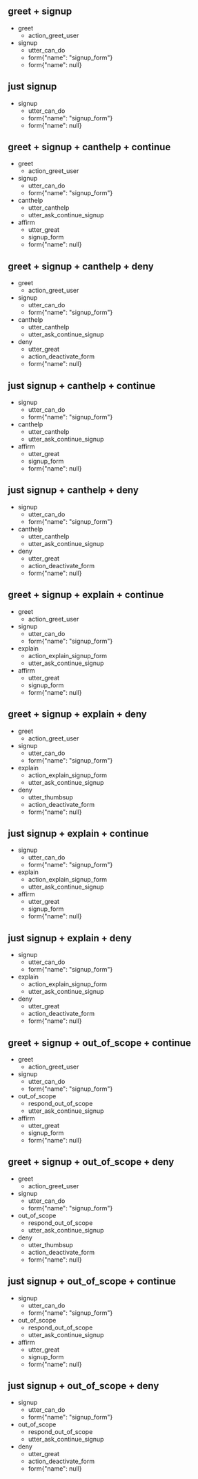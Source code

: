 ## greet + signup
* greet
  - action_greet_user
* signup
  - utter_can_do
  - form{"name": "signup_form"}
  - form{"name": null}

## just signup
* signup
  - utter_can_do
  - form{"name": "signup_form"}
  - form{"name": null}

## greet + signup + canthelp + continue
  * greet
    - action_greet_user
  * signup
    - utter_can_do
    - form{"name": "signup_form"}
  * canthelp
    - utter_canthelp
    - utter_ask_continue_signup
  * affirm
    - utter_great
    - signup_form
    - form{"name": null}

## greet + signup + canthelp + deny
  * greet
    - action_greet_user
  * signup
    - utter_can_do
    - form{"name": "signup_form"}
  * canthelp
    - utter_canthelp
    - utter_ask_continue_signup
  * deny
    - utter_great
    - action_deactivate_form
    - form{"name": null}

## just signup + canthelp + continue
  * signup
    - utter_can_do
    - form{"name": "signup_form"}
  * canthelp
    - utter_canthelp
    - utter_ask_continue_signup
  * affirm
    - utter_great
    - signup_form
    - form{"name": null}

## just signup + canthelp + deny
  * signup
    - utter_can_do
    - form{"name": "signup_form"}
  * canthelp
    - utter_canthelp
    - utter_ask_continue_signup
  * deny
    - utter_great
    - action_deactivate_form
    - form{"name": null}


## greet + signup + explain + continue
  * greet
    - action_greet_user
  * signup
    - utter_can_do
    - form{"name": "signup_form"}
  * explain
    - action_explain_signup_form
    - utter_ask_continue_signup
  * affirm
    - utter_great
    - signup_form
    - form{"name": null}

## greet + signup + explain + deny
  * greet
    - action_greet_user
  * signup
    - utter_can_do
    - form{"name": "signup_form"}
  * explain
    - action_explain_signup_form
    - utter_ask_continue_signup
  * deny
    - utter_thumbsup
    - action_deactivate_form
    - form{"name": null}

## just signup + explain + continue
  * signup
    - utter_can_do
    - form{"name": "signup_form"}
  * explain
    - action_explain_signup_form
    - utter_ask_continue_signup
  * affirm
    - utter_great
    - signup_form
    - form{"name": null}

## just signup + explain + deny
  * signup
    - utter_can_do
    - form{"name": "signup_form"}
  * explain
    - action_explain_signup_form
    - utter_ask_continue_signup
  * deny
    - utter_great
    - action_deactivate_form
    - form{"name": null}

## greet + signup + out_of_scope + continue
  * greet
    - action_greet_user
  * signup
    - utter_can_do
    - form{"name": "signup_form"}
  * out_of_scope
    - respond_out_of_scope
    - utter_ask_continue_signup
  * affirm
    - utter_great
    - signup_form
    - form{"name": null}

## greet + signup + out_of_scope + deny
  * greet
    - action_greet_user
  * signup
    - utter_can_do
    - form{"name": "signup_form"}
  * out_of_scope
    - respond_out_of_scope
    - utter_ask_continue_signup
  * deny
    - utter_thumbsup
    - action_deactivate_form
    - form{"name": null}

## just signup + out_of_scope + continue
  * signup
    - utter_can_do
    - form{"name": "signup_form"}
  * out_of_scope
    - respond_out_of_scope
    - utter_ask_continue_signup
  * affirm
    - utter_great
    - signup_form
    - form{"name": null}

## just signup + out_of_scope + deny
  * signup
    - utter_can_do
    - form{"name": "signup_form"}
  * out_of_scope
    - respond_out_of_scope
    - utter_ask_continue_signup
  * deny
    - utter_great
    - action_deactivate_form
    - form{"name": null}
